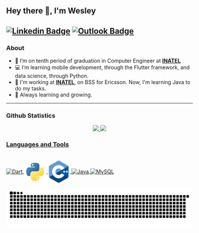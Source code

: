 ## Hey there 👋, I'm Wesley
[![Linkedin Badge](https://img.shields.io/badge/LinkedIn-0077B5?style=for-the-badge&logo=linkedin&logoColor=white)](https://www.linkedin.com/in/wesley-marcos-borges/)
[![Outlook Badge](https://img.shields.io/badge/Outlook-0078D4?style=for-the-badge&logo=microsoft-outlook&logoColor=white)](mailto:wesley.marcos@gec.inatel.br)
---
### About
* 🏫 I’m on tenth period of graduation in Computer Engineer at **[INATEL](https://inatel.br/home/)**
* 💻 I’m learning mobile development, through the Flutter framework, and data science, through Python.
* 🚧 I'm working at **[INATEL](https://inatel.br/home/)**, on BSS for Ericsson. Now, I'm learning Java to do my tasks.
* 🎯 Always learning and growing.

---

### Github Statistics
<div align="center">
  <a href="https://github.com/wesley-marcos">
  <img height="180em" src="https://github-readme-stats.vercel.app/api?username=wesley-marcos&show_icons=true&theme=dark&include_all_commits=true&count_private=true"/>
  <img height="180em" src="https://github-readme-stats.vercel.app/api/top-langs/?username=wesley-marcos&layout=compact&langs_count=7&theme=dark"/>
</div>

  ### Languages and Tools
<div style="display: inline_block"><br>

  <img align="center" alt="Dart" height="60" width="60" src="https://cdn.jsdelivr.net/gh/devicons/devicon/icons/flutter/flutter-original.svg" />
  <img align="center" alt="Python" height="60" width="60" src="https://raw.githubusercontent.com/devicons/devicon/master/icons/python/python-original.svg"/>
  <img align="center" alt="C++" height="60" width="60" src="https://raw.githubusercontent.com/devicons/devicon/master/icons/cplusplus/cplusplus-original.svg"/>
  <img align="center" alt="Java" height="70" width="70" src="https://cdn.jsdelivr.net/gh/devicons/devicon/icons/java/java-original-wordmark.svg"/>
  <img align="center" alt="MySQL" height="80" width="80" src="https://cdn.jsdelivr.net/gh/devicons/devicon/icons/mysql/mysql-original-wordmark.svg"/>

  
        
</div>

![Snake animation](https://github.com/wesley-marcos/wesley-marcos/blob/output/github-contribution-grid-snake.svg)

